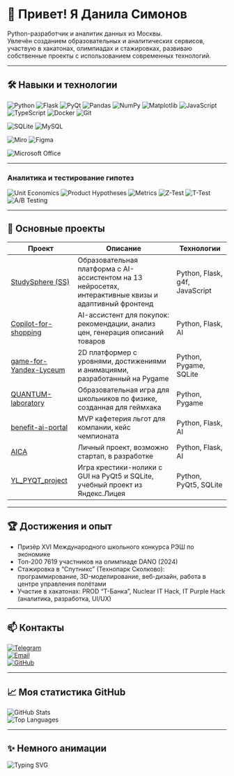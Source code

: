# 👋 Привет! Я Данила Симонов

Python-разработчик и аналитик данных из Москвы.  
Увлечён созданием образовательных и аналитических сервисов, участвую в хакатонах, олимпиадах и стажировках, развиваю собственные проекты с использованием современных технологий.

---

## 🛠️ Навыки и технологии

![Python](https://img.shields.io/badge/Python-3776AB?style=for-the-badge&logo=python&logoColor=white)
![Flask](https://img.shields.io/badge/Flask-000000?style=for-the-badge&logo=flask&logoColor=white)
![PyQt](https://img.shields.io/badge/PyQt-41CD52?style=for-the-badge&logo=qt&logoColor=white)
![Pandas](https://img.shields.io/badge/Pandas-150458?style=for-the-badge&logo=pandas&logoColor=white)
![NumPy](https://img.shields.io/badge/NumPy-013243?style=for-the-badge&logo=numpy&logoColor=white)
![Matplotlib](https://img.shields.io/badge/Matplotlib-11557C?style=for-the-badge&logo=matplotlib&logoColor=white)
![JavaScript](https://img.shields.io/badge/JavaScript-F7DF1E?style=for-the-badge&logo=javascript&logoColor=black)
![TypeScript](https://img.shields.io/badge/TypeScript-3178C6?style=for-the-badge&logo=typescript&logoColor=white)
![Docker](https://img.shields.io/badge/Docker-2496ED?style=for-the-badge&logo=docker&logoColor=white)
![Git](https://img.shields.io/badge/Git-F05032?style=for-the-badge&logo=git&logoColor=white)

![SQLite](https://img.shields.io/badge/SQLite-07405E?style=for-the-badge&logo=sqlite&logoColor=white)
![MySQL](https://img.shields.io/badge/MySQL-4479A1?style=for-the-badge&logo=mysql&logoColor=white)

![Miro](https://img.shields.io/badge/Miro-1ABCFE?style=for-the-badge&logo=miro&logoColor=white)
![Figma](https://img.shields.io/badge/Figma-F24E1E?style=for-the-badge&logo=figma&logoColor=white)

![Microsoft Office](https://img.shields.io/badge/Microsoft_Office-D83B01?style=for-the-badge&logo=microsoftoffice&logoColor=white)

---

### Аналитика и тестирование гипотез

![Unit Economics](https://img.shields.io/badge/Unit_Economics-4CAF50?style=for-the-badge&logo=graph&logoColor=white)
![Product Hypotheses](https://img.shields.io/badge/Product_Hypotheses-2196F3?style=for-the-badge&logo=idea&logoColor=white)
![Metrics](https://img.shields.io/badge/Metrics-FFC107?style=for-the-badge&logo=data&logoColor=white)
![Z-Test](https://img.shields.io/badge/Z-Test-673AB7?style=for-the-badge&logo=analytics&logoColor=white)
![T-Test](https://img.shields.io/badge/T-Test-9C27B0?style=for-the-badge&logo=analytics&logoColor=white)
![A/B Testing](https://img.shields.io/badge/A/B_Testing-E91E63?style=for-the-badge&logo=splitbee&logoColor=white)


---

## 🚀 Основные проекты

| Проект | Описание | Технологии |
|--------|----------|------------|
| [StudySphere (SS)](https://github.com/dany-simonov/SS) | Образовательная платформа с AI-ассистентом на 13 нейросетях, интерактивные квизы и адаптивный фронтенд | Python, Flask, g4f, JavaScript |
| [Copilot-for-shopping](https://github.com/dany-simonov/Copilot-for-shopping) | AI-ассистент для покупок: рекомендации, анализ цен, генерация описаний товаров | Python, Flask, AI |
| [game-for-Yandex-Lyceum](https://github.com/dany-simonov/game-for-Yandex-Lyceum) | 2D платформер с уровнями, достижениями и анимациями, разработанный на Pygame | Python, Pygame, SQLite |
| [QUANTUM-laboratory](https://github.com/dany-simonov/QUANTUM-laboratory) | Образовательная игра для школьников по физике, созданная для геймхака | Python, Pygame |
| [benefit-ai-portal](https://github.com/dany-simonov/benefit-ai-portal) | MVP кафетерия льгот для компании, кейс чемпионата | Python, Flask, AI |
| [AICA](https://github.com/dany-simonov/AICA) | Личный проект, возможно стартап, в разработке | Python, Flask, AI |
| [YL_PYQT_project](https://github.com/dany-simonov/YL_PYQT_project) | Игра крестики-нолики с GUI на PyQt5 и SQLite, учебный проект из Яндекс.Лицея | Python, PyQt5, SQLite |

---

## 🏆 Достижения и опыт

- Призёр XVI Международного школьного конкурса РЭШ по экономике  
- Топ-200 7619 участников на олимпиаде DANO (2024)  
- Стажировка в “Спутникс” (Технопарк Сколково): программирование, 3D-моделирование, веб-дизайн, работа в центре управления полётами  
- Участие в хакатонах: PROD “Т-Банка”, Nuclear IT Hack, IT Purple Hack (аналитика, разработка, UI/UX)  

---

## 📫 Контакты

[![Telegram](https://img.shields.io/badge/Telegram-26A5E4?style=for-the-badge&logo=telegram&logoColor=white)](https://t.me/dany_simonov)  
[![Email](https://img.shields.io/badge/Email-D14836?style=for-the-badge&logo=gmail&logoColor=white)](mailto:dany.ssimon2007@yandex.ru)  
[![GitHub](https://img.shields.io/badge/GitHub-181717?style=for-the-badge&logo=github&logoColor=white)](https://github.com/dany-simonov)

---

## 📈 Моя статистика GitHub

![GitHub Stats](https://github-readme-stats.vercel.app/api?username=dany-simonov&show_icons=true&theme=radical)  
![Top Languages](https://github-readme-stats.vercel.app/api/top-langs/?username=dany-simonov&layout=compact&theme=radical)

---

## ✨ Немного анимации

![Typing SVG](https://readme-typing-svg.demolab.com?font=Fira+Code&weight=600&pause=1000&color=00F260&background=FFFFFF00&width=435&lines=Пишу+код+и+учусь+каждый+день...;Люблю+AI+и+аналитику;Готов+к+новым+вызовам!)
